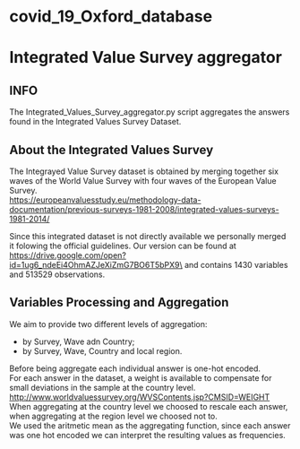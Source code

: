 # covid_19_Oxford_database
# Integrated Value Survey aggregator

## INFO
The Integrated_Values_Survey_aggregator.py script aggregates the answers found in the Integrated Values Survey Dataset.

## About the Integrated Values Survey
The Integrayed Value Survey dataset is obtained by merging together six waves of the World Value Survey with four waves of the European Value Survey.\
https://europeanvaluesstudy.eu/methodology-data-documentation/previous-surveys-1981-2008/integrated-values-surveys-1981-2014/

Since this integrated dataset is not directly available we personally merged it folowing the official guidelines. Our version can be found at
https://drive.google.com/open?id=1ug6_ndeEi4OhmAZJeXiZmG7BO6T5bPX9\
and contains 1430 variables and 513529 observations.

## Variables Processing and Aggregation
We aim to provide two different levels of aggregation:
- by Survey, Wave adn Country;
- by Survey, Wave, Country and local region.

Before being aggregate each individual answer is one-hot encoded. \
For each answer in the dataset, a weight is available to compensate for small deviations in the sample at the country level.\
http://www.worldvaluessurvey.org/WVSContents.jsp?CMSID=WEIGHT \
When aggregating at the country level we choosed to rescale each answer, when aggregating at the region level we choosed not to. \
We used the aritmetic mean as the aggregating function, since each answer was one hot encoded we can interpret the resulting values as frequencies.
